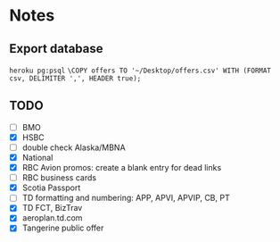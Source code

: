 # Notes

## Export database

`heroku pg:psql`
`\COPY offers TO '~/Desktop/offers.csv' WITH (FORMAT csv, DELIMITER ',', HEADER true);`

## TODO

-   [ ] BMO
-   [x] HSBC
-   [ ] double check Alaska/MBNA
-   [x] National
-   [x] RBC Avion promos: create a blank entry for dead links
-   [ ] RBC business cards
-   [x] Scotia Passport
-   [ ] TD formatting and numbering: APP, APVI, APVIP, CB, PT
-   [x] TD FCT, BizTrav
-   [x] aeroplan.td.com
-   [x] Tangerine public offer
